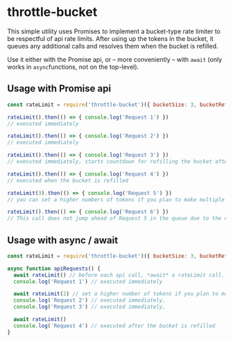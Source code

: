 #  throttle-bucket
This simple utility uses Promises to implement a bucket-type rate limiter to be respectful of api rate limits. After using up the tokens in the bucket, it queues any additional calls and resolves them when the bucket is refilled.

Use it either with the Promise api, or – more conveniently – with `await` (only works in `async`functions, not on the top-level).


## Usage with Promise api
```javascript
const rateLimit = require('throttle-bucket')({ bucketSize: 3, bucketRefreshDelay: 10000 })

rateLimit().then(() => { console.log('Request 1') })
// executed immediately

rateLimit().then(() => { console.log('Request 2') })
// executed immediately

rateLimit().then(() => { console.log('Request 3') })
// executed immediately, starts countdown for refilling the bucket after 10 seconds

rateLimit().then(() => { console.log('Request 4') })
// executed when the bucket is refilled

rateLimit(3).then(() => { console.log('Request 5') })
// you can set a higher numbers of tokens if you plan to make multiple api calls. This call will set a timeout for refilling the bucket and will execute only after the bucket is refilled.

rateLimit().then(() => { console.log('Request 6') })
// This call does not jump ahead of Request 5 in the queue due to the naive implementation. It will execute after the bucket is refilled again.
```



## Usage with async / await
```javascript
const rateLimit = require('throttle-bucket')({ bucketSize: 3, bucketRefreshDelay: 10000 })

async function apiRequests() {
  await rateLimit() // before each api call, *await* a rateLimit call.
  console.log('Request 1') // executed immediately

  await rateLimit(2) // set a higher number of tokens if you plan to make multiple api calls (or use a more costly api method). As this uses the last two tokens in the bucket, a countdown for the refilling is set.
  console.log('Request 2') // executed immediately, 
  console.log('Request 3') // executed immediately, 

  await rateLimit()
  console.log('Request 4') // executed after the bucket is refilled
}
```
